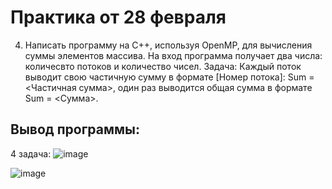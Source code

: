 # Практика от 28 февраля


4. Написать программу на C++, используя OpenMP, для вычисления суммы элементов массива.
На вход программа получает два числа: количесвто потоков и количество чисел. 
Задача: Каждый поток выводит свою частичную сумму в формате [Номер потока]: Sum = <Частичная сумма>, один раз выводится общая сумма в формате Sum = <Сумма>.

## Вывод программы:
4 задача:
![image](https://github.com/Maria-Bedareva/Pr28_02/assets/82601289/8e311e4f-c867-4f66-ba77-8ee07a7df061)

![image](https://github.com/Maria-Bedareva/Pr28_02/assets/82601289/137b7e74-7d7a-4a42-9b7e-be8d9a54ed53)

